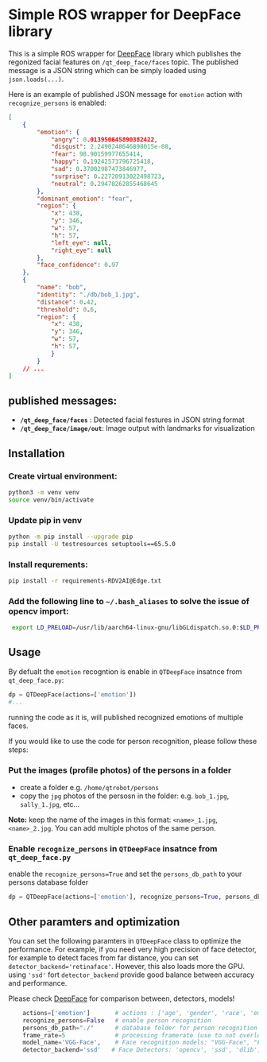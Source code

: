 # Simple ROS wrapper for DeepFace library 
This is a simple ROS wrapper for [DeepFace](https://pypi.org/project/deepface/) library which publishes the regonized facial features 
on `/qt_deep_face/faces` topic. The published message is a JSON string which can be simply 
loaded using `json.loads(...)`.  

Here is an example of published JSON message for `emotion` action with `recognize_persons` is enabled: 

```json
[
    {
        "emotion": {
            "angry": 0.013950645890382422,
            "disgust": 2.2490248646898015e-08,
            "fear": 98.90159977655414,
            "happy": 0.19242573796725418,
            "sad": 0.37002987473846977,
            "surprise": 0.22720913022498723,
            "neutral": 0.29478262855468645
        },
        "dominant_emotion": "fear",
        "region": {
            "x": 438,
            "y": 346,
            "w": 57,
            "h": 57,
            "left_eye": null,
            "right_eye": null
        },
        "face_confidence": 0.97
    },
    {
        "name": "bob",
        "identity": "./db/bob_1.jpg",
        "distance": 0.42,
        "threshold": 0.6,
        "region": {
            "x": 438,
            "y": 346,
            "w": 57,
            "h": 57,
            }
        }    
    // ...
]
```

## published messages: 
- **`/qt_deep_face/faces`** : Detected facial festures in JSON string format 
- **`/qt_deep_face/image/out`**: Image output with landmarks for visualization 


## Installation
### Create virtual environment:
```bash
python3 -m venv venv
source venv/bin/activate 
```

### Update pip in venv 
```bash
python -m pip install --upgrade pip
pip install -U testresources setuptools==65.5.0
```

### Install requrements:
```bash
pip install -r requirements-RDV2AI@Edge.txt
```

### Add the following line to `~/.bash_aliases` to solve the issue of opencv import: 
```bash
 export LD_PRELOAD=/usr/lib/aarch64-linux-gnu/libGLdispatch.so.0:$LD_PRELOAD
```


## Usage
By defualt the `emotion` recogntion is enable in `QTDeepFace` insatnce from `qt_deep_face.py`: 

```python
dp = QTDeepFace(actions=['emotion'])
#...
```
running the code as it is, will published recognized emotions of multiple faces. 


If you would like to use the code for person recognition, please follow these steps: 

### Put the images (profile photos) of the persons in a folder
- create a folder e.g. `/home/qtrobot/persons`
- copy the `jpg` photos of the persosn in the folder: e.g. `bob_1.jpg`, `sally_1.jpg`, etc...

**Note:** keep the name of the images in this format: `<name>_1.jpg`, `<name>_2.jpg`. You can add multiple photos of the same person. 

### Enable `recognize_persons` in `QTDeepFace` insatnce from `qt_deep_face.py`

enable the `recognize_persons=True` and set the `persons_db_path` to your persons database folder
```python
dp = QTDeepFace(actions=['emotion'], recognize_persons=True, persons_db_path="/home/qtrobot/persons")
``` 

## Other paramters and optimization
You can set the following paramters in `QTDeepFace` class to optimize the performance. For example, if you need very high precision of face detector, for example to detect faces from far distance, you can set `detector_backend='retinaface'`. However, this also loads more the GPU. 
using `'ssd'` fort `detector_backend` provide good balance between accuracy and performance.  

Please check [DeepFace](https://pypi.org/project/deepface/) for comparison between, detectors, models! 

```python
    actions=['emotion']       # actions : ['age', 'gender', 'race', 'emotion'])
    recognize_persons=False   # enable person recognition
    persons_db_path="./"      # database folder for person recognition 
    frame_rate=5              # processing framerate (use to not overload system)
    model_name='VGG-Face',    # Face recognition models: "VGG-Face", "Facenet", "Facenet512", "OpenFace", "DeepFace", "DeepID", "ArcFace", "Dlib", "SFace", "GhostFaceNet"
    detector_backend='ssd'   # Face Detectors: 'opencv', 'ssd', 'dlib', 'mtcnn', 'fastmtcnn', 'retinaface', 'mediapipe', 'yolov8', 'yunet', 'centerface',
```
  